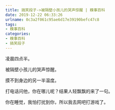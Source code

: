```yaml
---
title: 搞笑段子->被隔壁小孩儿的哭声惊醒 | 糗事百科
date: 2019-12-22 06:33:26
urlname: 0c3a2f061c95ae6d17e39190befc47c8
tags: 
- 糗事百科
categories:
- 糗事百科
- 搞笑段子
---
```

凌晨四点半。

被隔壁小孩儿的哭声惊醒。

摸不到身边的另一半温度。

打电话问他，你在哪儿呢？结果人轻飘飘的来了一句。

你在睡觉，我怕打扰到你，所以我去网吧打游戏了。


